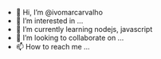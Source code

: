 - 👋 Hi, I’m @ivomarcarvalho
- 👀 I’m interested in ...
- 🌱 I’m currently learning nodejs, javascript
- 💞️ I’m looking to collaborate on ...
- 📫 How to reach me ...

<!---
ivomarcarvalho/ivomarcarvalho is a ✨ special ✨ repository because its `README.md` (this file) appears on your GitHub profile.
You can click the Preview link to take a look at your changes.
--->
